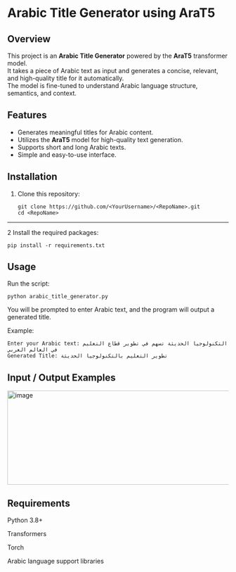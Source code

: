 # Arabic Title Generator using AraT5

## Overview
This project is an **Arabic Title Generator** powered by the **AraT5** transformer model.  
It takes a piece of Arabic text as input and generates a concise, relevant, and high-quality title for it automatically.  
The model is fine-tuned to understand Arabic language structure, semantics, and context.

## Features
- Generates meaningful titles for Arabic content.
- Utilizes the **AraT5** model for high-quality text generation.
- Supports short and long Arabic texts.
- Simple and easy-to-use interface.

## Installation
1. Clone this repository:
   ```
   git clone https://github.com/<YourUsername>/<RepoName>.git
   cd <RepoName>
---
2 Install the required packages:
 ```
pip install -r requirements.txt
 ```
## Usage
Run the script:
```
python arabic_title_generator.py
```
You will be prompted to enter Arabic text, and the program will output a generated title.

Example:
```
Enter your Arabic text: التكنولوجيا الحديثة تسهم في تطوير قطاع التعليم في العالم العربي
Generated Title: تطوير التعليم بالتكنولوجيا الحديثة
```
## Input / Output Examples
<img width="866" height="214" alt="image" src="https://github.com/user-attachments/assets/7c87ca8a-926a-479c-a719-75f1c6f23961" />

## Requirements
Python 3.8+

Transformers

Torch

Arabic language support libraries


